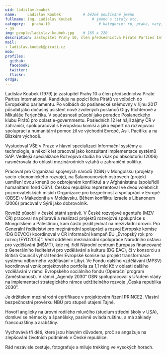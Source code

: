 ```yaml
---
uid: ladislav.koubek
name:     Ladislav Koubek          # běžně používáné jméno
fullname: Ing. Ladislav Koubek         # jméno s tituly etc.
category:   praha-10                      # kategorie: rp, praha, vary, hradec, jmk, senat
- ga
img: people/ladislav-koubek.jpg    # 165 x 220
description: zastupitel Prahy 10, člen předsednictva Pirate Parties International, kandidát na pozici lídra Pirátů ve volbách do Evropského parlamentu                      # kratký popis, max 160 znaků
mail:
- ladislav.koubek@pirati.cz
mob:                          
profiles:
  github:     
  facebook:         
  twitter:                 
  flickr:        
ordga: 
---
```


Ladislav Koubek (1979) je zastupitel Prahy 10 a člen předsednictva Pirate Parties International. Kandiduje na pozici lídra Pirátů ve volbách do Evropského parlamentu. Po volbách do poslanecké sněmovny v říjnu 2017 působil jako dočasný asistent nově zvolených poslanců Olgy Richterové a Mikuláše Ferjenčíka. V současnosti působí jako poradce Poslaneckého klubu Pirátů pro oblast e-governmentu. Posledních 12 let hájil zájmy ČR v zahraničí, spolupracoval s Evropskou komisí a jako expert na rozvojovou spolupráci a humanitární pomoc žil ve východní Evropě, Asii, Pacifiku a na Blízkém východě. 

Vystudoval VŠE v Praze v hlavní specializaci Informační systémy a technologie, a několik let pracoval jako konzultant implementace systémů SAP. Vedlejší specializace Rozvojová studia ho však po absolutoriu (2006) nasměrovala do oblasti mezinárodních vztahů a zahraniční politiky. 

Pracoval pro Organizaci spojených národů (OSN) v Mongolsku (projekty  socio-ekonomického rozvoje), na Šalamounových ostrovech (projekt usmíření dvou kmenů po ozbrojeném konfliktu) a v Afghánistánu (spoluřídil humanitární fond OSN). Českou republiku reprezentoval ve dvou volebních pozorovatelských misích Organizace pro bezpečnost a spolupráci v Evropě (OBSE) v Makedonii a v Moldavsku. Během konfliktu Izraele s Libanonem (2006) pracoval v  Sýrii jako dobrovolník.

Rovněž působil v české státní správě. V České rozvojové agentuře (MZV ČR) pracoval na přípravě a realizaci projektů rozvojové spolupráce s Mongolskem a Palestinou, kam často jezdil jednat na mezivládní úrovni. Pro Generální ředitelství pro mezinárodní spolupráci a rozvoj Evropské komise (DG DEVCO) koordinoval v ČR informační kampaň EU „Evropský rok pro rozvoj (EYD2015)“. Vedl oddělení mezinárodní spolupráce Národního ústavu pro vzdělávání (MŠMT), kde mj. řídil Národní centrum Europass financované z Generálního ředitelství pro vzdělávání a kulturu (DG EAC), či v konsorciu s British Council vyhrál tender Evropské komise na projekt transformace systému odborného vzdělávání v Libyi. Ve Fondu dalšího vzdělávání (MPSV) koordinoval vznik projektového portfolia za 1,1 mld Kč v oblasti dalšího vzdělávání v rámci Evropského sociálního fondu (Operační program Zaměstnanost). V rámci „Agendy 2030“ OSN spolupracoval s Úřadem vlády na implementaci strategického rámce udržitelného rozvoje „Česká republika 2030“. 

Je držitelem mezinárodní certifikace v projektovém řízení PRINCE2. Vlastní bezpečnostní prověrku NBÚ pro stupeň utajení Tajné. 

Hovoří anglicky na úrovni rodilého mluvčího (studium střední školy v USA), domluví se německy a španělsky, pasivně ovládá ruštinu, a má základy francouzštiny a arabštiny.

Vychovává tři děti, které jsou hlavním důvodem, proč se angažuje na zlepšování životních podmínek v České republice.

Rád nezávisle cestuje, fotografuje a miluje trekking ve vysokých horách.
